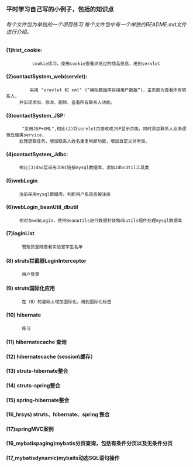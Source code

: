 ###                                    平时学习自己写的小例子，包括的知识点
  
    
    
###### 每个文件包为单独的一个项目练习  每个文件包中有一个单独的README.md文件进行介绍。 




#### (1)hist_cookie:
              cookie练习，使用cookie查看浏览过的商品信息，用到servlet

#### (2)contactSystem_web(servlet): 
             采用 "srevlet 和 xml" (“模拟数据库存储用户数据”)，主页面为查看所有联系人，  
         并实现添加、修改、删除、查看所有联系人功能。

#### (3)contactSystem_JSP:  
          "采用JSP+XML",相比(2)将servlet页面改成JSP显示页面，同时添加联系人业务逻辑处理类service，  
         处理逻辑任务，增加联系人姓名重复判断功能，增加自定义异常类。

#### (4)contactSystem_Jdbc:  
         相比(3)dao层采用JDBC链接mysql数据库，添加JdbcUtil工具类

#### (5)webLogin  
         注册采用mysql数据库。判断用户名是否被注册
 

#### (6)webLogin_beanUtil_dbutil
         相对与webLogin，使用Beanutils进行数据封装和dbutils组件处理mysql数据库
 

#### (7)loginList 
          管理员登陆查看实验室学生名单
 

#### (8) struts拦截器LoginInterceptor

          用户登录

#### (9) struts国际化应用

          在（8）的基础上增加国际化，用到国际化标签

#### (10)  hibernate

          练习
          
  
  
#### (11)  hibernatecache  查询
  
  
#### (12)  hibernatecache  (session\缓存）  
  
#### (13)  struts-hibernate整合  
#### (14)  struts-spring整合  
#### (15)  spring-hibernate整合  
#### (16_hrsys) struts、hibernate、spring 整合 
#### (17)springMVC案例  

#### (16_mybatispaging)mybatis分页查询，包括有条件分页以及无条件分页  

#### (17_mybatisdynamic)mybaits动态SQL语句操作
   
  

         
         

 
 

